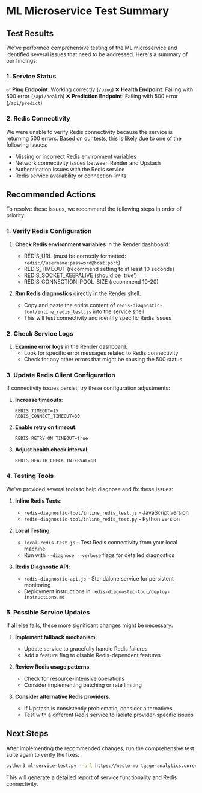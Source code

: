 # ML Microservice Test Summary

## Test Results

We've performed comprehensive testing of the ML microservice and identified several issues that need to be addressed. Here's a summary of our findings:

### 1. Service Status

✅ **Ping Endpoint**: Working correctly (`/ping`)
❌ **Health Endpoint**: Failing with 500 error (`/api/health`)
❌ **Prediction Endpoint**: Failing with 500 error (`/api/predict`)

### 2. Redis Connectivity

We were unable to verify Redis connectivity because the service is returning 500 errors. Based on our tests, this is likely due to one of the following issues:

- Missing or incorrect Redis environment variables
- Network connectivity issues between Render and Upstash
- Authentication issues with the Redis service
- Redis service availability or connection limits

## Recommended Actions

To resolve these issues, we recommend the following steps in order of priority:

### 1. Verify Redis Configuration

1. **Check Redis environment variables** in the Render dashboard:
   - REDIS_URL (must be correctly formatted: `redis://username:password@host:port`)
   - REDIS_TIMEOUT (recommend setting to at least 10 seconds)
   - REDIS_SOCKET_KEEPALIVE (should be 'true')
   - REDIS_CONNECTION_POOL_SIZE (recommend 10-20)

2. **Run Redis diagnostics** directly in the Render shell:
   - Copy and paste the entire content of `redis-diagnostic-tool/inline_redis_test.js` into the service shell
   - This will test connectivity and identify specific Redis issues

### 2. Check Service Logs

1. **Examine error logs** in the Render dashboard:
   - Look for specific error messages related to Redis connectivity
   - Check for any other errors that might be causing the 500 status

### 3. Update Redis Client Configuration

If connectivity issues persist, try these configuration adjustments:

1. **Increase timeouts**:
   ```
   REDIS_TIMEOUT=15
   REDIS_CONNECT_TIMEOUT=30
   ```

2. **Enable retry on timeout**:
   ```
   REDIS_RETRY_ON_TIMEOUT=true
   ```

3. **Adjust health check interval**:
   ```
   REDIS_HEALTH_CHECK_INTERVAL=60
   ```

### 4. Testing Tools

We've provided several tools to help diagnose and fix these issues:

1. **Inline Redis Tests**:
   - `redis-diagnostic-tool/inline_redis_test.js` - JavaScript version
   - `redis-diagnostic-tool/inline_redis_test.py` - Python version

2. **Local Testing**:
   - `local-redis-test.js` - Test Redis connectivity from your local machine
   - Run with `--diagnose --verbose` flags for detailed diagnostics

3. **Redis Diagnostic API**:
   - `redis-diagnostic-api.js` - Standalone service for persistent monitoring
   - Deployment instructions in `redis-diagnostic-tool/deploy-instructions.md`

### 5. Possible Service Updates

If all else fails, these more significant changes might be necessary:

1. **Implement fallback mechanism**:
   - Update service to gracefully handle Redis failures
   - Add a feature flag to disable Redis-dependent features

2. **Review Redis usage patterns**:
   - Check for resource-intensive operations
   - Consider implementing batching or rate limiting

3. **Consider alternative Redis providers**:
   - If Upstash is consistently problematic, consider alternatives
   - Test with a different Redis service to isolate provider-specific issues

## Next Steps

After implementing the recommended changes, run the comprehensive test suite again to verify the fixes:

```bash
python3 ml-service-test.py --url https://nesto-mortgage-analytics.onrender.com --api-key HFqkccbN3LV5CaB
```

This will generate a detailed report of service functionality and Redis connectivity. 